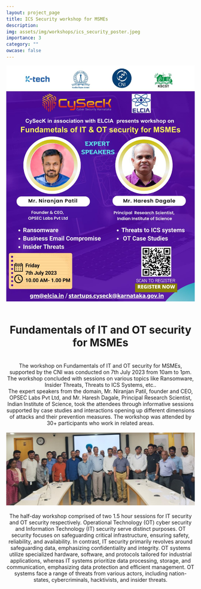 ```yaml
---
layout: project_page
title: ICS Security workshop for MSMEs
description:
img: assets/img/workshops/ics_security_poster.jpeg
importance: 3
category: ""
owcase: false
---
```

<center>
<img src="/assets/img/workshops/ics_security_poster.jpeg" class="img-fluid">
<br>
<br>
<h1>
    Fundamentals of IT and OT security for MSMEs
</h1>
<br>
<article>
    The workshop on Fundamentals of IT and OT security for MSMEs, supported by the CNI was conducted on 7th July 2023 from 10am to 1pm. The workshop concluded with sessions on various topics like Ransomware, Insider Threats, Threats to ICS Systems, etc.. 
    <br>
    The expert speakers from the domain, Mr. Niranjan Patil, founder and CEO, OPSEC Labs Pvt Ltd, and Mr. Haresh Dagale, Principal Research Scientist, Indian Institute of Science, took the attendees through informative sessions supported by case studies and interactions opening up different dimensions of attacks and their prevention measures. The workshop was attended by 30+ participants who work in related areas.
</article>
<br>
    <img src= "/assets/img/workshops/ics_security.jpeg" class="img-fluid">
<br>
<br>

<article>
    The half-day workshop comprised of two 1.5 hour sessions for IT security and OT security respectively. Operational Technology (OT) cyber security and Information Technology (IT) security serve distinct purposes. OT security focuses on safeguarding critical infrastructure, ensuring safety, reliability, and availability. In contrast, IT security primarily revolves around safeguarding data, emphasizing confidentiality and integrity. OT systems utilize specialized hardware, software, and protocols tailored for industrial applications, whereas IT systems prioritize data processing, storage, and communication, emphasizing data protection and efficient management. OT systems face a range of threats from various actors, including nation-states, cybercriminals, hacktivists, and insider threats.
</article>

